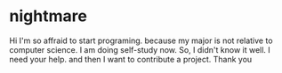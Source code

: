 # nightmare

Hi I'm so affraid to start programing. because my major is not relative to computer science.
I am doing self-study now. So, I didn't know it well. I need your help. and then I want to contribute a project.
Thank you
